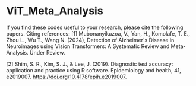 # ViT_Meta_Analysis

If you find these codes useful to your research, please cite the following papers.
Citing references:
[1] Mubonanyikuzoa, V., Yan, H., Komolafe, T. E., Zhou L., Wu T., Wang N. (2024), Detection of Alzheimer's Disease in Neuroimages using Vision Transformers: A Systematic Review and Meta-Analysis. Under Review.

[2] Shim, S. R., Kim, S. J., & Lee, J. (2019). Diagnostic test accuracy: application and practice using R software. Epidemiology and health, 41, e2019007. https://doi.org/10.4178/epih.e2019007.
